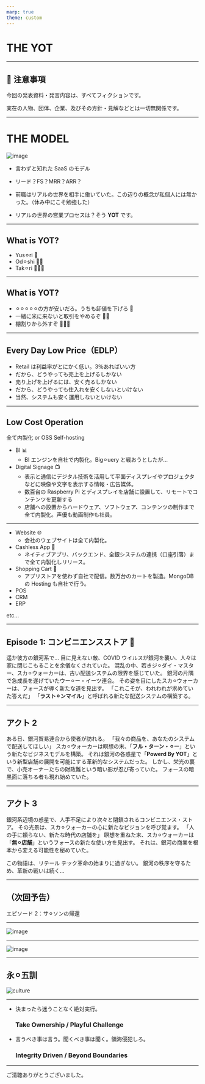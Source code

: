 ```yaml
---
marp: true
theme: custom
---
```


# THE YOT

---

## 🚨 注意事項

今回の発表資料・発言内容は、すべてフィクションです。

実在の人物、団体、企業、及びその方針・見解などとは一切無関係です。

---

# THE MODEL

![image](https://www.shoeisha.co.jp/static/book/campaign/the-model/images/title.jpg)

- 言わずと知れた SaaS のモデル

- リード？FS？MRR？ARR？

- 前職はリアルの世界を相手に働いていた。この辺りの概念が私個人には無かった。（休み中にこそ勉強した）
- リアルの世界の営業プロセスは？そう **YOT** です。

---

## What is YOT?

- Yus⚪︎ri 👿
- Od⚪︎shi 👿👿
- Tak⚪︎ri 👿👿👿

---

## What is YOT?

- ⚪︎⚪︎⚪︎⚪︎⚪︎の方が安いだろ。うちも卸値を下げろ 👿
- 一緒に米に来ないと取引をやめるぞ 👿👿
- 棚割りから外すぞ 👿👿👿

---

## Every Day Low Price（EDLP）

- Retail は利益率がとにかく低い。3％あればいい方
- だから、どうやっても売上を上げるしかない
- 売り上げを上げるには、安く売るしかない
- だから、どうやっても仕入れを安くしないといけない
- 当然、システムも安く運用しないといけない

---

## Low Cost Operation

全て内製化 or OSS Self-hosting

- BI 📊
    - BI エンジンを自社で内製化。Big⚪︎uery と戦おうとしたが...
- Digital Signage 📺
    - 表示と通信にデジタル技術を活用して平面ディスプレイやプロジェクタなどに映像や文字を表示する情報・広告媒体。
    - 数百台の Raspberry Pi とディスプレイを店舗に設置して、リモートでコンテンツを更新する
    - 店舗への設置からハードウェア、ソフトウェア、コンテンツの制作まで全て内製化。声優も動画制作も社員。

---

- Website 🌐
    - 会社のウェブサイトは全て内製化。
- Cashless App 📱
    - ネイティブアプリ、バックエンド、全銀システムの連携（口座引落）まで全て内製化しリリース。
- Shopping Cart 🛒
    - アプリストアを使わず自社で配信。数万台のカートを製造。MongoDB の Hosting も自社で行う。
- POS
- CRM
- ERP

etc...

---

## Episode 1: コンビニエンスストア 🏪

遥か彼方の銀河系で...
目に見えない敵、COVID ウイルスが銀河を襲い、人々は家に閉じこもることを余儀なくされていた。
混乱の中、若きジ⚪︎ダイ・マスター、スカ⚪︎ウォーカーは、古い配送システムの限界を感じていた。
銀河の片隅で急成長を遂げていたウー⚪︎ー・イーツ連合。
その姿を目にしたスカ⚪︎ウォーカーは、フォースが導く新たな道を見出す。
「これこそが、われわれが求めていた答えだ」
「**ラスト⚪︎ンマイル**」と呼ばれる新たな配送システムの構築する。

---

## アクト 2

ある日、銀河貿易連合から使者が訪れる。
「我々の商品を、あなたのシステムで配送してほしい」
スカ⚪︎ウォーカーは瞑想の末、「**フル・ターン・⚪︎ー**」という新たなビジネスモデルを構築。
それは銀河の各惑星で「**Powerd By YOT**」という新型店舗の展開を可能にする革新的なシステムだった。
しかし、栄光の裏で、小売オーナーたちの財政難という暗い影が忍び寄っていた。
フォースの暗黒面に落ちる者も現れ始めていた。

---

## アクト 3

銀河系辺境の惑星で、人手不足により次々と閉鎖されるコンビニエンス・ストア。
その光景は、スカ⚪︎ウォーカーの心に新たなビジョンを呼び覚ます。
「人の手に頼らない、新たな時代の店舗を」
瞑想を重ねた末、スカ⚪︎ウォーカーは「**無⚪︎店舗**」というフォースの新たな使い方を見出す。
それは、銀河の商業を根本から変える可能性を秘めていた。

この物語は、リテール テック革命の始まりに過ぎない。
銀河の秩序を守るため、革新の戦いは続く...

---

## （次回予告）
エピソード 2：サ⚪︎ソンの帰還

---

![image](https://image.maruzenjunkudo.co.jp/item/1/324/2842/2726/28422726_01.jpg)

---

![image](https://www.diamond.co.jp/book/p74hs00000004zyq-img/9784478110744.jpg)

---

## 永⚪︎五訓

![culture](https://stat.ameba.jp/user_images/20150331/21/md-editor-in-chief/4c/a5/j/o0480036013261928338.jpg?caw=800)

---

<!--
_backgroundColor: #f04600
-->

- 決まったら迷うことなく絶対実行。
    ### Take Ownership / Playful Challenge
- 言うべき事は言う。聞くべき事は聞く。領海侵犯しろ。
    ### Integrity Driven / Beyond Boundaries

---

ご清聴ありがとうございました。